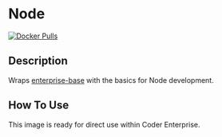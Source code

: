 # Node

[![Docker Pulls](https://img.shields.io/docker/pulls/codercom/enterprise-node?label=codercom%2Fenterprise-node)](https://hub.docker.com/r/codercom/enterprise-node)

## Description

Wraps [enterprise-base](../base/README.md) with the basics for Node development.

## How To Use

This image is ready for direct use within Coder Enterprise.
